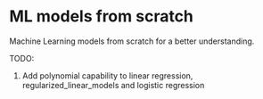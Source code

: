 # ML models from scratch

Machine Learning models from scratch for a better understanding.

TODO:

1. Add polynomial capability to linear regression, regularized_linear_models and logistic regression
